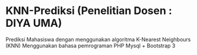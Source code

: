 # KNN-Prediksi (Penelitian Dosen : DIYA UMA)
Prediksi Mahasiswa dengan menggunakan algoritma K-Nearest Neighbours (KNN)
Menggunakan bahasa pemrograman PHP Mysql + Bootstrap 3
